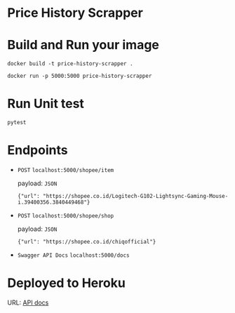# Price History Scrapper

# Build and Run your image

```
docker build -t price-history-scrapper .
```

```
docker run -p 5000:5000 price-history-scrapper
```

# Run Unit test

```
pytest
```

# Endpoints

- `POST` `localhost:5000/shopee/item`

  payload: `JSON`
  ```
  {"url": "https://shopee.co.id/Logitech-G102-Lightsync-Gaming-Mouse-i.39400356.3840449468"}
  ```
  
- `POST` `localhost:5000/shopee/shop`

  payload: `JSON`
  ```
  {"url": "https://shopee.co.id/chiqofficial"}
  ```
  
- `Swagger API Docs` `localhost:5000/docs`

# Deployed to Heroku

URL: [API docs](https://scrapper-harga.herokuapp.com/docs)
